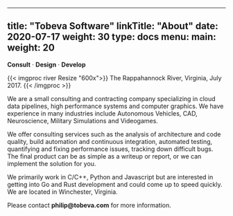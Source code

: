 
---
title: "Tobeva Software"
linkTitle: "About"
date: 2020-07-17
weight: 30
type: docs
menu:
  main:
    weight: 20
---

**Consult** &middot; **Design** &middot; **Develop**

{{< imgproc river Resize "600x">}}
The Rappahannock River, Virginia, July 2017.
{{< /imgproc >}}

We are a small consulting and contracting company specializing in cloud
data pipelines, high performance systems and computer graphics. We have
experience in many industries include Autonomous Vehicles, CAD,
Neuroscience, Military Simulations and Videogames.

We offer consulting services such as the analysis of architecture and code
quality, build automation and continuous integration, automated testing,
quantifying and fixing performance issues, tracking down difficult bugs.
The final product can be as simple as a writeup or report, or we can
implement the solution for you.

We primarily work in C/C++, Python and Javascript but are interested in
getting into Go and Rust development and could come up to speed quickly. We
are located in Winchester, Virginia.

Please contact **philip<img src="" width="0" height="0">@tobeva.com** for
more information.
